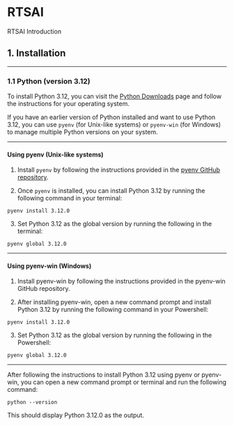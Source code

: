 # RTSAI

RTSAI Introduction

## 1. Installation

------

### 1.1 Python (version 3.12)

To install Python 3.12, you can visit the [Python Downloads](https://www.python.org/downloads/) page and follow the instructions for your operating system.

If you have an earlier version of Python installed and want to use Python 3.12, you can use `pyenv` (for Unix-like systems) or `pyenv-win` (for Windows) to manage multiple Python versions on your system.

------

#### Using pyenv (Unix-like systems)

1. Install `pyenv` by following the instructions provided in the [pyenv GitHub repository](https://github.com/pyenv/pyenv#installation).

2. Once `pyenv` is installed, you can install Python 3.12 by running the following command in your terminal: 

```pyenv install 3.12.0```

3. Set Python 3.12 as the global version by running the following in the terminal:

```pyenv global 3.12.0```

------

#### Using pyenv-win (Windows)

1. Install pyenv-win by following the instructions provided in the pyenv-win GitHub repository.

2. After installing pyenv-win, open a new command prompt and install Python 3.12 by running the following command in your Powershell:

```pyenv install 3.12.0```

3. Set Python 3.12 as the global version by running the following in the Powershell:

```pyenv global 3.12.0```

------

After following the instructions to install Python 3.12 using pyenv or pyenv-win, you can open a new command prompt or terminal and run the following command: 

```python --version```

This should  display Python 3.12.0 as the output. 

